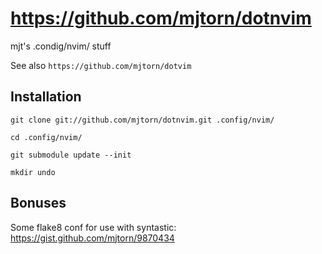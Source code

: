 https://github.com/mjtorn/dotnvim
=================================

mjt's .condig/nvim/ stuff

See also `https://github.com/mjtorn/dotvim`

Installation
------------

    git clone git://github.com/mjtorn/dotnvim.git .config/nvim/

    cd .config/nvim/

    git submodule update --init

    mkdir undo

Bonuses
-------

Some flake8 conf for use with syntastic: https://gist.github.com/mjtorn/9870434

